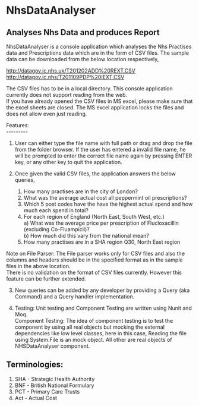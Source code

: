# NhsDataAnalyser
Analyses Nhs Data and produces Report
-------------------------------------

NhsDataAnalyser is a console application which analyses the Nhs Practises data and Prescriptions data which are in the form of CSV files.
The sample data can be downloaded from the below location respectively,<br />

http://datagov.ic.nhs.uk/T201202ADD%20REXT.CSV <br />
http://datagov.ic.nhs/T201109PDP%20IEXT.CSV <br />

The CSV files has to be in a local directory. This console application currently does not support reading from the web. <br />
If you have already opened the CSV files in MS excel, please make sure that the excel sheets are closed. The MS excel application locks the files and does not allow even just reading.

Features:<br />
---------<br />

1. User can either type the file name with full path or drag and drop the file from the folder browser. If the user has entered a invalid file name,
he will be prompted to enter the correct file name again by pressing ENTER key, or any other key to quit the application. <br />
  
2. Once given the valid CSV files, the application answers the below queries, <br />
    
      1. How many practises are in the city of London? <br />
      2. What was the average actual cost all peppermint oil prescriptions? <br />
      3. Which 5 post codes have the have the highest actual spend and how much each spend in total? <br />
      4. For each region of England (North East, South West, etc.) <br />
       a) What was the average price per prescription of Flucloxacillin (excluding Co-Fluampicil)? <br />
       b) How much did this vary from the national mean? <br />
      5. How many practises are in a SHA region Q30, North East region <br />
    
  Note on File Parser: The File parser works only for CSV files and also the columns and headers should be in the specified format as in the sample files in the above location.<br />
  There is no validation on the format of CSV files currently. However this feature can be further extended. <br />
  
3. New queries can be added by any developer by providing a Query (aka Command) and a Query handler implementation. <br />
   
4. Testing: Unit testing and Component Testing are written using Nunit and Moq.<br />
      Component Testing: The idea of component testing is to test the component by using all real objects but mocking the external dependencies like low
      level classes, here in this case, Reading the file using System.File is an mock object. All other are real objects of NHSDataAnalyser component. <br />
      
Terminologies: <br />
---------------------
1. SHA - Strategic Health Authority
2. BNF - British National Formulary
3. PCT - Primary Care Trusts
4. Act - Actual Cost
     
  

